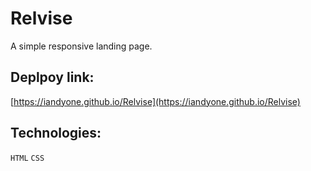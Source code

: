 # Relvise

A simple responsive landing page.

## Deplpoy link:

[https://iandyone.github.io/Relvise](https://iandyone.github.io/Relvise)

## Technologies:

`HTML` `CSS`
